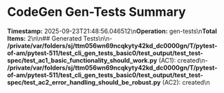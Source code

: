 # CodeGen Gen-Tests Summary

**Timestamp:** 2025-09-23T21:48:56.046512\n**Operation:** gen-tests\n**Total Items:** 2\n\n## Generated Tests\n\n- **/private/var/folders/sj/ttm056wn69ncqkyty42kd_dc0000gn/T/pytest-of-am/pytest-511/test_cli_gen_tests_basic0/test_output/test_test-spec/test_ac1_basic_functionality_should_work.py** (AC1): created\n- **/private/var/folders/sj/ttm056wn69ncqkyty42kd_dc0000gn/T/pytest-of-am/pytest-511/test_cli_gen_tests_basic0/test_output/test_test-spec/test_ac2_error_handling_should_be_robust.py** (AC2): created\n